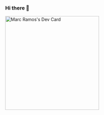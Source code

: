 ### Hi there 👋

<a href="https://app.daily.dev/Marc_Ramos"><img src="https://api.daily.dev/devcards/c6f0730cf3fd4f1db3265d8758b345e8.png?r=ign" width="300" alt="Marc Ramos's Dev Card"/></a>

<!--
**gitmarcramos/gitmarcramos** is a ✨ _special_ ✨ repository because its `README.md` (this file) appears on your GitHub profile.

Here are some ideas to get you started:

- 🔭 I’m currently working on ...
- 🌱 I’m currently learning ...
- 👯 I’m looking to collaborate on ...
- 🤔 I’m looking for help with ...
- 💬 Ask me about ...
- 📫 How to reach me: ...
- 😄 Pronouns: ...
- ⚡ Fun fact: ...
-->

